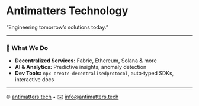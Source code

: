 # Antimatters Technology

“Engineering tomorrow’s solutions today.”  

---

### 🔧 What We Do
- **Decentralized Services:** Fabric, Ethereum, Solana & more  
- **AI & Analytics:** Predictive insights, anomaly detection  
- **Dev Tools:** `npx create-decentralisedprotocol`, auto‑typed SDKs, interactive docs  
 

---

🌐 [antimatters.tech](https://antimatterstechnology.com) • ✉️ info@antimatters.tech  

